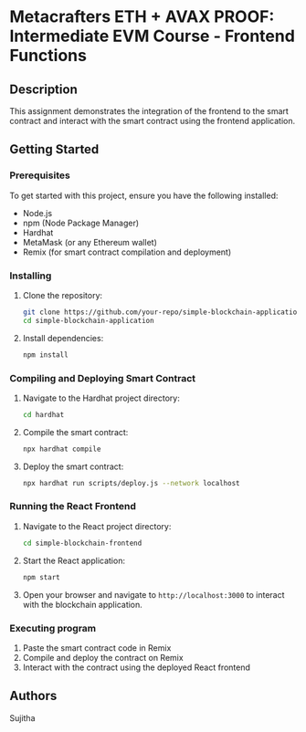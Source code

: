 # Metacrafters ETH + AVAX PROOF: Intermediate EVM Course - Frontend Functions

## Description

This assignment demonstrates the integration of the frontend to the smart contract and interact with the smart contract using the frontend application.

## Getting Started

### Prerequisites

To get started with this project, ensure you have the following installed:

- Node.js
- npm (Node Package Manager)
- Hardhat
- MetaMask (or any Ethereum wallet)
- Remix (for smart contract compilation and deployment)

### Installing

1. Clone the repository:

    ```bash
    git clone https://github.com/your-repo/simple-blockchain-application.git
    cd simple-blockchain-application
    ```

2. Install dependencies:

    ```bash
    npm install
    ```

### Compiling and Deploying Smart Contract

1. Navigate to the Hardhat project directory:

    ```bash
    cd hardhat
    ```

2. Compile the smart contract:

    ```bash
    npx hardhat compile
    ```

3. Deploy the smart contract:

    ```bash
    npx hardhat run scripts/deploy.js --network localhost
    ```

### Running the React Frontend

1. Navigate to the React project directory:

    ```bash
    cd simple-blockchain-frontend
    ```

2. Start the React application:

    ```bash
    npm start
    ```

3. Open your browser and navigate to `http://localhost:3000` to interact with the blockchain application.

### Executing program

1. Paste the smart contract code in Remix
2. Compile and deploy the contract on Remix
3. Interact with the contract using the deployed React frontend

## Authors

Sujitha
